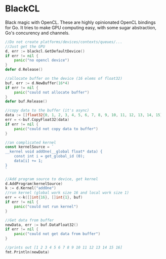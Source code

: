 # BlackCL

Black magic with OpenCL. These are highly opinionated OpenCL bindings for Go. It tries to make GPU computing easy, with some sugar abstraction, Go's concurency and channels.

```go
//Do not create platforms/devices/contexts/queues/...
//Just get the GPU
d, err := blackcl.GetDefaultDevice()
if err != nil {
	panic("no opencl device")
}
defer d.Release()

//allocate buffer on the device (16 elems of float32)
buf, err := d.NewBuffer(16*4)
if err != nil {
	panic("could not allocate buffer")
}
defer buf.Release()

//copy data to the buffer (it's async)
data := []float32{0, 1, 2, 3, 4, 5, 6, 7, 8, 9, 10, 11, 12, 13, 14, 15}
err = <-buf.CopyFloat32(data)
if err != nil {
	panic("could not copy data to buffer")
}

//an complicated kernel
const kernelSource = `
__kernel void addOne(__global float* data) {
	const int i = get_global_id (0);
	data[i] += 1;
}
`

//Add program source to device, get kernel
d.AddProgram(kernelSource)
k := d.Kernel("addOne")
//run kernel (global work size 16 and local work size 1)
err = <-k([]int{16}, []int{1}, buf)
if err != nil {
	panic("could not run kernel")
}

//Get data from buffer
newData, err := buf.DataFloat32()
if err != nil {
	panic("could not get data from buffer")
}

//prints out [1 2 3 4 5 6 7 8 9 10 11 12 13 14 15 16]
fmt.Println(newData)

```
